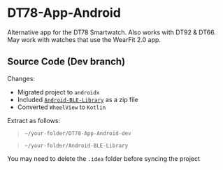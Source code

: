 # DT78-App-Android
Alternative app for the DT78 Smartwatch. Also works with DT92 &amp; DT66. May work with watches that use the WearFit 2.0 app.

## Source Code (Dev branch)

Changes:
+ Migrated project to `androidx`
+ Included [`Android-BLE-Library`](https://github.com/fbiego/DT78-App-Android/blob/master/Android-BLE-Library.zip) as a zip file
+ Converted `WheelView` to `Kotlin`

Extract as follows:
> `~/your-folder/DT78-App-Android-dev`

> `~/your-folder/Android-BLE-Library`

You may need to delete the `.idea` folder before syncing the project
